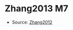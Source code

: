 <a name="material" />

# Zhang2013 M7
<script type="application/ld+json">
  {
    "@context": "https://schema.org/",
    "@type": "ChemicalSubstance",
    "http://purl.org/dc/terms/conformsTo":
      {
        "@type": "CreativeWork",
        "@id": "https://bioschemas.org/profiles/ChemicalSubstance/0.4-RELEASE/"
      },
    "@id": "https://egonw.github.io/nanowiki/nanowiki312.html#material",
    "name": "Zhang2013 M7",
    "sameAs": "http://127.0.0.1/mediawiki/index.php/Special:URIResolver/Zhang2013_M7"
  }
</script>


* Source: [Zhang2012](http://127.0.0.1/mediawiki/index.php/Special:URIResolver/Zhang2012)
